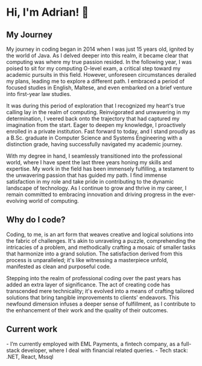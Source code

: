 ### <h1>Hi, I'm Adrian! 👋 </h1>

<h2>My Journey</h2>

My journey in coding began in 2014 when I was just 15 years old, ignited by the world of Java. As I delved deeper into this realm, it became clear that computing was where my true passion resided. In the following year, I was poised to sit for my computing O-level exam, a critical step toward my academic pursuits in this field. However, unforeseen circumstances derailed my plans, leading me to explore a different path. I embraced a period of focused studies in English, Maltese, and even embarked on a brief venture into first-year law studies.

It was during this period of exploration that I recognized my heart's true calling lay in the realm of computing. Reinvigorated and unwavering in my determination, I veered back onto the trajectory that had captured my imagination from the start. Eager to deepen my knowledge, I proactively enrolled in a private institution. Fast forward to today, and I stand proudly as a B.Sc. graduate in Computer Science and Systems Engineering with a distinction grade, having successfully navigated my academic journey.

With my degree in hand, I seamlessly transitioned into the professional world, where I have spent the last three years honing my skills and expertise. My work in the field has been immensely fulfilling, a testament to the unwavering passion that has guided my path. I find immense satisfaction in my role and take pride in contributing to the dynamic landscape of technology. As I continue to grow and thrive in my career, I remain committed to embracing innovation and driving progress in the ever-evolving world of computing.

<h2>Why do I code?</h2>

Coding, to me, is an art form that weaves creative and logical solutions into the fabric of challenges. It's akin to unraveling a puzzle, comprehending the intricacies of a problem, and methodically crafting a mosaic of smaller tasks that harmonize into a grand solution. The satisfaction derived from this process is unparalleled; it's like witnessing a masterpiece unfold, manifested as clean and purposeful code.

Stepping into the realm of professional coding over the past years has added an extra layer of significance. The act of creating code has transcended mere technicality; it's evolved into a means of crafting tailored solutions that bring tangible improvements to clients' endeavors. This newfound dimension infuses a deeper sense of fulfillment, as I contribute to the enhancement of their work and the quality of their outcomes.

<h2>Current work</h2>
- I’m currently employed with EML Payments, a fintech company, as a full-stack developer, where I deal with financial related queries.
- Tech stack: .NET, React, Mssql

